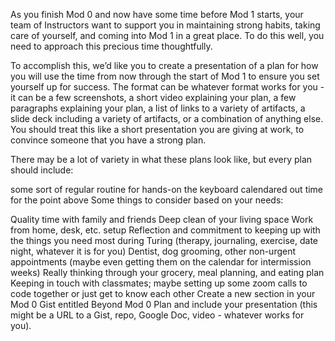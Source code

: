 As you finish Mod 0 and now have some time before Mod 1 starts, your team of Instructors want to support you in maintaining strong habits, taking care of yourself, and coming into Mod 1 in a great place. To do this well, you need to approach this precious time thoughtfully.

To accomplish this, we’d like you to create a presentation of a plan for how you will use the time from now through the start of Mod 1 to ensure you set yourself up for success. The format can be whatever format works for you - it can be a few screenshots, a short video explaining your plan, a few paragraphs explaining your plan, a list of links to a variety of artifacts, a slide deck including a variety of artifacts, or a combination of anything else. You should treat this like a short presentation you are giving at work, to convince someone that you have a strong plan.

There may be a lot of variety in what these plans look like, but every plan should include:

some sort of regular routine for hands-on the keyboard
calendared out time for the point above
Some things to consider based on your needs:

Quality time with family and friends
Deep clean of your living space
Work from home, desk, etc. setup
Reflection and commitment to keeping up with the things you need most during Turing (therapy, journaling, exercise, date night, whatever it is for you)
Dentist, dog grooming, other non-urgent appointments (maybe even getting them on the calendar for intermission weeks)
Really thinking through your grocery, meal planning, and eating plan
Keeping in touch with classmates; maybe setting up some zoom calls to code together or just get to know each other
Create a new section in your Mod 0 Gist entitled Beyond Mod 0 Plan and include your presentation (this might be a URL to a Gist, repo, Google Doc, video - whatever works for you).